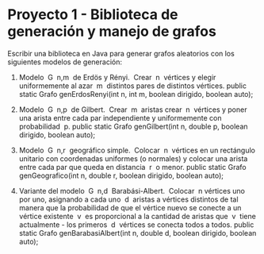 # Proyecto 1 - Biblioteca de generación y manejo de grafos


Escribir una biblioteca en Java para generar grafos
aleatorios con los siguientes modelos de generación:

1. Modelo ​ G ​ n,m ​ de Erdös y Rényi. ​ Crear ​ n ​ vértices y elegir
uniformemente al azar ​ m ​ distintos pares de distintos vértices.
public static Grafo genErdosRenyi(int n, int m, boolean dirigido, boolean auto);

2. Modelo ​ G ​ n,p ​ de Gilbert. ​ Crear ​ m ​ aristas crear ​ n ​ vértices y
poner una arista entre cada par independiente y uniformemente
con probabilidad ​ p.
public static Grafo genGilbert(int n, double p, boolean dirigido, boolean auto);

3. Modelo ​ G ​ n,r ​ geográfico simple. ​ Colocar ​ n ​ vértices en un
rectángulo unitario con coordenadas uniformes (o normales) y
colocar una arista entre cada par que queda en distancia ​ r ​ o
menor.
public static Grafo genGeografico(int n, double r, boolean dirigido, boolean auto);

4. Variante del modelo ​ G ​ n,d ​ Barabási-Albert. ​ Colocar ​ n
vértices uno por uno, asignando a cada uno ​ d ​ aristas a vértices
distintos de tal manera que la probabilidad de que el vértice nuevo
se conecte a un vértice existente ​ v ​ es proporcional a la cantidad
de aristas que ​ v ​ tiene actualmente - los primeros ​ d ​ vértices se
conecta todos a todos.
public static Grafo genBarabasiAlbert(int n, double d, boolean dirigido, boolean
auto);
